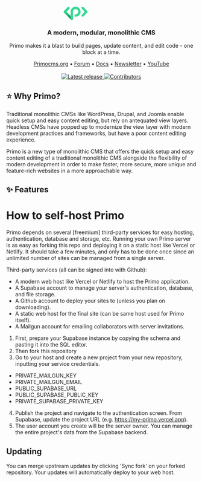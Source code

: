&nbsp;
<p align="center">
  <a href="https://ghost.org/#gh-dark-mode-only" target="_blank">
    <img src="data:image/svg+xml,%3Csvg width='948' height='217' viewBox='0 0 948 217' fill='none' xmlns='http://www.w3.org/2000/svg'%3E%3Cg clip-path='url(%23clip0_101_87)'%3E%3Cpath d='M885.433 176.257C850.926 176.257 822.867 148.107 822.867 113.488C822.867 78.8687 850.926 50.7189 885.433 50.7189C919.941 50.7189 948 78.8687 948 113.488C948 148.107 919.941 176.257 885.433 176.257ZM885.433 80.3503C867.22 80.3503 852.403 95.2153 852.403 113.488C852.403 131.761 867.22 146.626 885.433 146.626C903.647 146.626 918.464 131.761 918.464 113.488C918.464 95.2153 903.647 80.3503 885.433 80.3503Z' fill='%23FDFDFD'/%3E%3Cpath d='M763.303 50.7189C751.686 50.7189 741.102 55.213 733.127 62.4727C725.153 55.1636 714.569 50.7189 702.952 50.7189C678.191 50.7189 658.008 70.9176 658.008 95.8079V161.441C658.008 169.639 664.604 176.257 672.776 176.257C680.947 176.257 687.544 169.639 687.544 161.441V95.8079C687.544 87.2642 694.435 80.3503 702.952 80.3503C711.468 80.3503 718.359 87.2642 718.359 95.8079V161.441C718.359 169.639 724.956 176.257 733.127 176.257C741.299 176.257 747.895 169.639 747.895 161.441V95.8079C747.895 87.2642 754.787 80.3503 763.303 80.3503C771.819 80.3503 778.711 87.2642 778.711 95.8079V161.441C778.711 169.639 785.307 176.257 793.479 176.257C801.65 176.257 808.247 169.639 808.247 161.441V95.8079C808.247 70.967 788.064 50.7189 763.303 50.7189Z' fill='%23FDFDFD'/%3E%3Cpath d='M620.153 176.109C611.981 176.109 605.385 169.491 605.385 161.293V65.3864C605.385 57.1884 611.981 50.5708 620.153 50.5708C628.324 50.5708 634.921 57.1884 634.921 65.3864V161.293C634.921 169.491 628.324 176.109 620.153 176.109Z' fill='%23FDFDFD'/%3E%3Cpath d='M620.153 31.6067C628.853 31.6067 635.905 24.5313 635.905 15.8034C635.905 7.07541 628.853 0 620.153 0C611.453 0 604.401 7.07541 604.401 15.8034C604.401 24.5313 611.453 31.6067 620.153 31.6067Z' fill='%23FDFDFD'/%3E%3Cpath d='M522.882 176.109C514.71 176.109 508.114 169.491 508.114 161.293V113.34C508.114 78.7205 536.173 50.5708 570.68 50.5708C578.852 50.5708 585.448 57.1884 585.448 65.3864C585.448 73.5844 578.852 80.2021 570.68 80.2021C552.467 80.2021 537.65 95.0671 537.65 113.34V161.293C537.65 169.491 531.053 176.109 522.882 176.109Z' fill='%23FDFDFD'/%3E%3Cpath d='M378.649 217C370.477 217 363.881 210.382 363.881 202.184V113.34C363.881 78.7205 391.94 50.5708 426.447 50.5708C460.955 50.5708 489.014 78.7205 489.014 113.34C489.014 147.959 460.955 176.109 426.447 176.109C418.276 176.109 411.679 169.491 411.679 161.293C411.679 153.095 418.276 146.477 426.447 146.477C444.661 146.477 459.478 131.612 459.478 113.34C459.478 95.0671 444.661 80.2021 426.447 80.2021C408.234 80.2021 393.417 95.0671 393.417 113.34V202.184C393.417 210.382 386.82 217 378.649 217Z' fill='%23FDFDFD'/%3E%3Cpath d='M102.932 217C99.1418 217 95.3513 215.568 92.4962 212.654L4.33191 124.205C1.57524 121.439 0 117.636 0 113.735C0 109.833 1.57524 106.031 4.33191 103.265L51.2938 56.1513C57.0533 50.3732 66.4063 50.3732 72.1657 56.1513C77.9252 61.9294 77.9252 71.3127 72.1657 77.0908L35.6398 113.735L113.319 191.665C119.078 197.443 119.078 206.827 113.319 212.605C110.415 215.518 106.673 216.951 102.883 216.951L102.932 217Z' fill='url(%23paint0_linear_101_87)'/%3E%3Cpath d='M239.584 175.664C235.794 175.664 232.003 174.232 229.148 171.318C223.389 165.54 223.389 156.157 229.148 150.379L265.674 113.735L229.148 77.0908C223.389 71.3127 223.389 61.9294 229.148 56.1513C234.908 50.3732 244.261 50.3732 250.02 56.1513L296.982 103.265C299.739 106.031 301.314 109.833 301.314 113.735C301.314 117.636 299.739 121.439 296.982 124.205L250.02 171.318C247.116 174.232 243.375 175.664 239.584 175.664Z' fill='%2335D994'/%3E%3Cpath d='M102.932 217C94.7606 217 88.1643 210.382 88.1643 202.184V113.34C88.1643 78.7205 116.223 50.5708 150.731 50.5708C185.239 50.5708 213.298 78.7205 213.298 113.34C213.298 147.959 185.239 176.109 150.731 176.109C142.559 176.109 135.963 169.491 135.963 161.293C135.963 153.095 142.559 146.477 150.731 146.477C168.945 146.477 183.762 131.612 183.762 113.34C183.762 95.0671 168.945 80.2021 150.731 80.2021C132.517 80.2021 117.7 95.0671 117.7 113.34V202.184C117.7 210.382 111.104 217 102.932 217Z' fill='%2335D994'/%3E%3C/g%3E%3Cdefs%3E%3ClinearGradient id='paint0_linear_101_87' x1='27.8129' y1='79.7082' x2='137.201' y2='188.744' gradientUnits='userSpaceOnUse'%3E%3Cstop stop-color='%2335D994'/%3E%3Cstop offset='0.16' stop-color='%2332D28E'/%3E%3Cstop offset='0.38' stop-color='%2329BF80'/%3E%3Cstop offset='0.64' stop-color='%231CA169'/%3E%3Cstop offset='0.93' stop-color='%23097649'/%3E%3Cstop offset='0.95' stop-color='%23097548'/%3E%3C/linearGradient%3E%3CclipPath id='clip0_101_87'%3E%3Crect width='948' height='217' fill='white'/%3E%3C/clipPath%3E%3C/defs%3E%3C/svg%3E%0A" alt="Primo" width="200px">
  </a>
</p>

<h3 align="center">A modern, modular, monolithic CMS</h3>
<p align="center">Primo makes it a blast to build pages, update content, and edit code - one block at a time.</p>

<p align="center">
    <a href="https://primocms.org/">Primocms.org</a> •
    <a href="https://forum.primo.so">Forum</a> •
    <a href="https://docs.primocms.org/docs/">Docs</a> •
    <a href="https://docs.primocms.org/docs/">Newsletter</a> •
    <!-- <a href="https://github.com/primocms/primo">Contributing</a> • -->
    <a href="https://twitter.com/ghost">YouTube</a>
    <br /><br />
    <!-- <a href="https://ghost.org/">
        <img src="https://img.shields.io/badge/downloads-3M-brightgreen.svg" alt="Downloads" />
    </a> -->
    <a href="https://github.com/TryGhost/Ghost/releases/">
        <img src="https://img.shields.io/github/release/TryGhost/Ghost.svg" alt="Latest release" />
    </a>
    <!-- <a href="https://github.com/TryGhost/Ghost/actions">
        <img src="https://github.com/TryGhost/Ghost/workflows/Test%20Suite/badge.svg?branch=main" alt="Build status" />
    </a> -->
    <a href="https://github.com/TryGhost/Ghost/contributors/">
        <img src="https://img.shields.io/github/contributors/TryGhost/Ghost.svg" alt="Contributors" />
    </a>
</p>

## ⭐ Why Primo? 

Traditional monolithic CMSs like WordPress, Drupal, and Joomla enable quick setup and easy content editing, but rely on antequated view layers. Headless CMSs have popped up to modernize the view layer with modern development practices and frameworks, but have a poor content editing experience. 

Primo is a new type of monolithic CMS that offers the quick setup and easy content editing of a traditional monolithic CMS alongside the flexibility of modern development in order to make faster, more secure, more unique and feature-rich websites in a more approachable way. 

## ✨ Features

# How to self-host Primo

Primo depends on several [freemium] third-party services for easy hosting, authentication, database and storage, etc. Running your own Primo server is as easy as forking this repo and deploying it on a static host like Vercel or Netlify. It should take a few minutes, and only has to be done once since an unlimited number of sites can be managed from a single server.

Third-party services (all can be signed into with Github): 
- A modern web host like Vercel or Netlify to host the Primo application. 
- A Supabase account to manage your server's authentication, database, and file storage.
- A Github account to deploy your sites to (unless you plan on downloading).
- A static web host for the final site (can be same host used for Primo itself).
- A Mailgun account for emailing collaborators with server invitations.

1. First, prepare your Supabase instance by copying the schema and pasting it into the SQL editor. 
1. Then fork this repository
1. Go to your host and create a new project from your new repository, inputting your service credentials. 
- PRIVATE_MAILGUN_KEY
- PRIVATE_MAILGUN_EMAIL
- PUBLIC_SUPABASE_URL
- PUBLIC_SUPABASE_PUBLIC_KEY
- PRIVATE_SUPABASE_PRIVATE_KEY
4. Publish the project and navigate to the authentication screen. From Supabase, update the project URL (e.g. https://my-primo.vercel.app). 
5. The user account you create will be the server owner. You can manage the entire project's data from the Supabase backend. 

## Updating
You can merge upstream updates by clicking 'Sync fork' on your forked repository. Your updates will automatically deploy to your web host.


